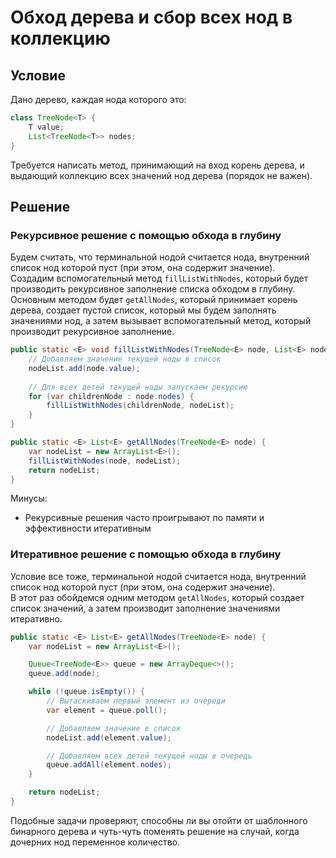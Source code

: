 # Обход дерева и сбор всех нод в коллекцию

## Условие

Дано дерево, каждая нода которого это:

```java
class TreeNode<T> {
    T value;
    List<TreeNode<T>> nodes;
}
```

Требуется написать метод, принимающий на вход корень дерева, и выдающий коллекцию всех значений нод дерева (порядок не важен).

## Решение

### Рекурсивное решение с помощью обхода в глубину

Будем считать, что терминальной нодой считается нода, внутренний список нод которой пуст (при этом, она содержит значение).\
Создадим вспомогательный метод `fillListWithNodes`, который будет производить рекурсивное заполнение списка обходом в глубину.\
Основным методом будет `getAllNodes`, который принимает корень дерева, создает пустой список, который мы будем заполнять значениями нод, а затем вызывает вспомогательный метод, который производит рекурсивное заполнение.

```java
public static <E> void fillListWithNodes(TreeNode<E> node, List<E> nodeList) {
    // Добавляем значение текущей ноды в список
    nodeList.add(node.value);    
    
    // Для всех детей текущей ноды запускаем рекурсию
    for (var childrenNode : node.nodes) {
        fillListWithNodes(childrenNode, nodeList);
    }
}

public static <E> List<E> getAllNodes(TreeNode<E> node) {
    var nodeList = new ArrayList<E>();
    fillListWithNodes(node, nodeList);
    return nodeList;
}
```

Минусы: 
* Рекурсивные решения часто проигрывают по памяти и эффективности итеративным

### Итеративное решение с помощью обхода в глубину

Условие все тоже, терминальной нодой считается нода, внутренний список нод которой пуст (при этом, она содержит значение).\
В этот раз обойдемся одним методом `getAllNodes`, который создает список значений, а затем производит заполнение значениями итеративно.

```java
public static <E> List<E> getAllNodes(TreeNode<E> node) {
    var nodeList = new ArrayList<E>();

    Queue<TreeNode<E>> queue = new ArrayDeque<>();
    queue.add(node);

    while (!queue.isEmpty()) {
        // Вытаскиваем первый элемент из очереди
        var element = queue.poll();

        // Добавляем значение в список
        nodeList.add(element.value);

        // Добавляем всех детей текущей ноды в очередь
        queue.addAll(element.nodes);
    }

    return nodeList;
}
```

Подобные задачи проверяют, способны ли вы отойти от шаблонного бинарного дерева и чуть-чуть поменять решение на случай, когда дочерних нод переменное количество.
